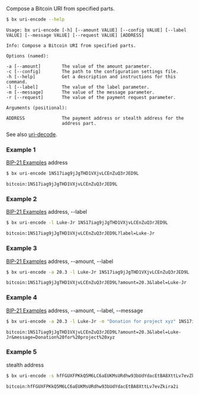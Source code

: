 Compose a Bitcoin URI from specified parts. 
```sh
$ bx uri-encode --help
```
```
Usage: bx uri-encode [-h] [--amount VALUE] [--config VALUE] [--label     
VALUE] [--message VALUE] [--request VALUE] [ADDRESS]                     

Info: Compose a Bitcoin URI from specified parts.                        

Options (named):

-a [--amount]        The value of the amount parameter.                  
-c [--config]        The path to the configuration settings file.        
-h [--help]          Get a description and instructions for this command.
-l [--label]         The value of the label parameter.                   
-m [--message]       The value of the message parameter.                 
-r [--request]       The value of the payment request parameter.         

Arguments (positional):

ADDRESS              The payment address or stealth address for the      
                     address part.
```
See also [uri-decode](bx-uri-decode).
### Example 1
[BIP-21 Examples](https://github.com/bitcoin/bips/blob/master/bip-0021.mediawiki#Examples) address
```sh
$ bx uri-encode 1NS17iag9jJgTHD1VXjvLCEnZuQ3rJED9L
```
```
bitcoin:1NS17iag9jJgTHD1VXjvLCEnZuQ3rJED9L
```
### Example 2
[BIP-21 Examples](https://github.com/bitcoin/bips/blob/master/bip-0021.mediawiki#Examples) address, --label
```sh
$ bx uri-encode -l Luke-Jr 1NS17iag9jJgTHD1VXjvLCEnZuQ3rJED9L
```
```
bitcoin:1NS17iag9jJgTHD1VXjvLCEnZuQ3rJED9L?label=Luke-Jr
```
### Example 3
[BIP-21 Examples](https://github.com/bitcoin/bips/blob/master/bip-0021.mediawiki#Examples) address, --amount, --label
```sh
$ bx uri-encode -a 20.3 -l Luke-Jr 1NS17iag9jJgTHD1VXjvLCEnZuQ3rJED9L
```
```
bitcoin:1NS17iag9jJgTHD1VXjvLCEnZuQ3rJED9L?amount=20.3&label=Luke-Jr
```
### Example 4
[BIP-21 Examples](https://github.com/bitcoin/bips/blob/master/bip-0021.mediawiki#Examples) address, --amount, --label, --message
```sh
$ bx uri-encode -a 20.3 -l Luke-Jr -m "Donation for project xyz" 1NS17iag9jJgTHD1VXjvLCEnZuQ3rJED9L
```
```
bitcoin:1NS17iag9jJgTHD1VXjvLCEnZuQ3rJED9L?amount=20.3&label=Luke-Jr&message=Donation%20for%20project%20xyz
```
### Example 5
stealth address
```sh
$ bx uri-encode -s hfFGUXFPKkQ5M6LC6aEUKMsURdhw93bUdYdacEtBA8XttLv7evZkira2i
```
```
bitcoin:hfFGUXFPKkQ5M6LC6aEUKMsURdhw93bUdYdacEtBA8XttLv7evZkira2i
```